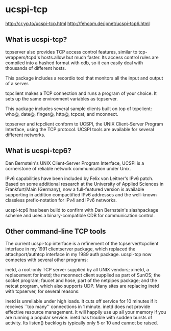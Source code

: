 ucspi-tcp
=========

http://cr.yp.to/ucspi-tcp.html
http://fehcom.de/ipnet/ucspi-tcp6.html

What is ucspi-tcp?
------------------

tcpserver also provides TCP access control features, similar to tcp-wrappers/tcpd's hosts.allow but much faster. Its access control rules are compiled into a hashed format with cdb, so it can easily deal with thousands of different hosts.

This package includes a recordio tool that monitors all the input and output of a server.

tcpclient makes a TCP connection and runs a program of your choice. It sets up the same environment variables as tcpserver.

This package includes several sample clients built on top of tcpclient: who@, date@, finger@, http@, tcpcat, and mconnect.

tcpserver and tcpclient conform to UCSPI, the UNIX Client-Server Program Interface, using the TCP protocol. UCSPI tools are available for several different networks.

What is ucspi-tcp6?
-------------------

Dan Bernstein's UNIX Client-Server Program Interface, UCSPI is a cornerstone of reliable network communication under Unix.

IPv6 capabilities have been included by Felix von Leitner's IPv6 patch. 
Based on some additional research at the University of Applied Sciences in Frankfurt/Main (Germany), now a full-featured version is available supporting in addition compactified IPv6 addresses and the well-known classless prefix-notation for IPv4 and IPv6 networks.

ucspi-tcp6 has been build to confirm with Dan Bernstein's slashpackage scheme and uses a binary-compatible CDB for communication control.

Other command-line TCP tools
----------------------------

The current ucspi-tcp interface is a refinement of the tcpserver/tcpclient interface in my 1991 clientserver package, which replaced the attachport/authtcp interface in my 1989 auth package.
ucspi-tcp now competes with several other programs:

inetd, a root-only TCP server supplied by all UNIX vendors;
xinetd, a replacement for inetd;
the mconnect client supplied as part of SunOS;
the socket program;
faucet and hose, part of the netpipes package; and
the netcat program, which also supports UDP.
Many sites are replacing inetd with tcpserver, for several reasons:

inetd is unreliable under high loads. It cuts off service for 10 minutes if it receives ``too many'' connections in 1 minute.
inetd does not provide effective resource management. It will happily use up all your memory if you are running a popular service.
inetd has trouble with sudden bursts of activity. Its listen() backlog is typically only 5 or 10 and cannot be raised.
